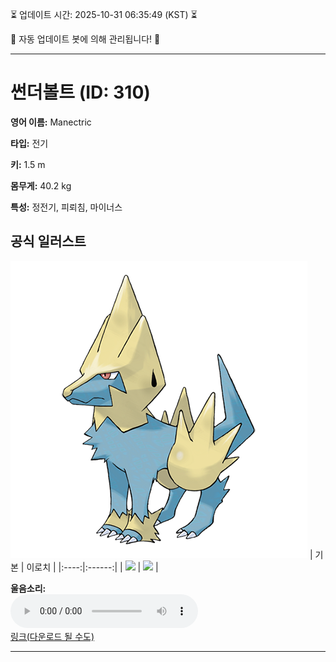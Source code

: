 
⏳ 업데이트 시간: 2025-10-31 06:35:49 (KST) ⏳

🤖 자동 업데이트 봇에 의해 관리됩니다! 🤖

---

# 썬더볼트 (ID: 310)
**영어 이름:** Manectric

**타입:** 전기

**키:** 1.5 m

**몸무게:** 40.2 kg

**특성:** 정전기, 피뢰침, 마이너스

## 공식 일러스트
![](https://raw.githubusercontent.com/PokeAPI/sprites/master/sprites/pokemon/other/official-artwork/310.png)
| 기본 | 이로치 |
|:----:|:------:|
| <img src="http://play.pokemonshowdown.com/sprites/ani/manectric.gif" width="200"> | <img src="http://play.pokemonshowdown.com/sprites/ani-shiny/manectric.gif" width="200"> |

**울음소리:**<br><audio controls src="https://raw.githubusercontent.com/PokeAPI/cries/main/cries/pokemon/latest/310.ogg"></audio><br> [링크(다운로드 될 수도)](https://raw.githubusercontent.com/PokeAPI/cries/main/cries/pokemon/latest/310.ogg)


---
